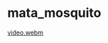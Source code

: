 # mata_mosquito
[video.webm](https://github.com/RafaellaCristinaCSS/Jogo_Mata_Mosquito/assets/69471056/372747e1-fd99-4dd5-b436-ee2e93f69074)
